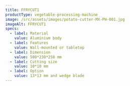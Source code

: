 ```yaml
---
title: FFRYCUT1
productType: vegetable-processing-machine
image: /src/assets/images/potato-cutter-MX-PH-001.jpg
imageAlt: FFRYCUT1
specs:
  - label: Material
    value: Aluminium body
  - label: Features
    value: Wall-mounted or tabletop
  - label: Dimension
    value: 500*230*250 mm
  - label: Cutting size
    value: 10*10 mm
  - label: Option
    value: 13*13 mm and wedge blade
---
```

